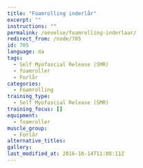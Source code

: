 ```yaml
---
title: "Foamrolling inderlår"
excerpt: ""
instructions: ""
permalink: /oevelse/foamrolling-inderlaar/
redirect_from: /node/705
id: 705
language: da
tags:
  - Self Myofascial Release (SMR)
  - foamroller
  - Forlår
categories:
  - Foamrolling
training_type:
  - Self Myofascial Release (SMR)
training_focus: []
equipment:
  - foamroller
muscle_group:
  - Forlår
alternative_titles:
gallery:
last_modified_at: 2016-10-14T11:08:11Z
---
```

